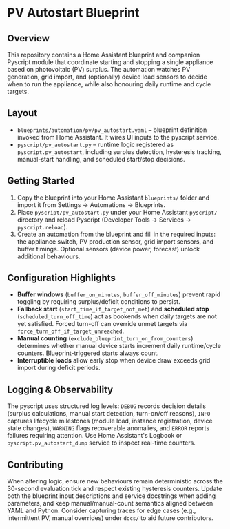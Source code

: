 # PV Autostart Blueprint

## Overview
This repository contains a Home Assistant blueprint and companion Pyscript module that coordinate starting and stopping a single appliance based on photovoltaic (PV) surplus. The automation watches PV generation, grid import, and (optionally) device load sensors to decide when to run the appliance, while also honouring daily runtime and cycle targets.

## Layout
- `blueprints/automation/pv/pv_autostart.yaml` – blueprint definition invoked from Home Assistant. It wires UI inputs to the pyscript service.
- `pyscript/pv_autostart.py` – runtime logic registered as `pyscript.pv_autostart`, including surplus detection, hysteresis tracking, manual-start handling, and scheduled start/stop decisions.

## Getting Started
1. Copy the blueprint into your Home Assistant `blueprints/` folder and import it from Settings → Automations → Blueprints.
2. Place `pyscript/pv_autostart.py` under your Home Assistant `pyscript/` directory and reload Pyscript (Developer Tools → Services → `pyscript.reload`).
3. Create an automation from the blueprint and fill in the required inputs: the appliance switch, PV production sensor, grid import sensors, and buffer timings. Optional sensors (device power, forecast) unlock additional behaviours.

## Configuration Highlights
- **Buffer windows** (`buffer_on_minutes`, `buffer_off_minutes`) prevent rapid toggling by requiring surplus/deficit conditions to persist.
- **Fallback start** (`start_time_if_target_not_met`) and **scheduled stop** (`scheduled_turn_off_time`) act as bookends when daily targets are not yet satisfied. Forced turn-off can override unmet targets via `force_turn_off_if_target_unreached`.
- **Manual counting** (`exclude_blueprint_turn_on_from_counters`) determines whether manual device starts increment daily runtime/cycle counters. Blueprint-triggered starts always count.
- **Interruptible loads** allow early stop when device draw exceeds grid import during deficit periods.

## Logging & Observability
The pyscript uses structured log levels: `DEBUG` records decision details (surplus calculations, manual start detection, turn-on/off reasons), `INFO` captures lifecycle milestones (module load, instance registration, device state changes), `WARNING` flags recoverable anomalies, and `ERROR` reports failures requiring attention. Use Home Assistant's Logbook or `pyscript.pv_autostart_dump` service to inspect real-time counters.

## Contributing
When altering logic, ensure new behaviours remain deterministic across the 30-second evaluation tick and respect existing hysteresis counters. Update both the blueprint input descriptions and service docstrings when adding parameters, and keep manual/manual-count semantics aligned between YAML and Python. Consider capturing traces for edge cases (e.g., intermittent PV, manual overrides) under `docs/` to aid future contributors.
